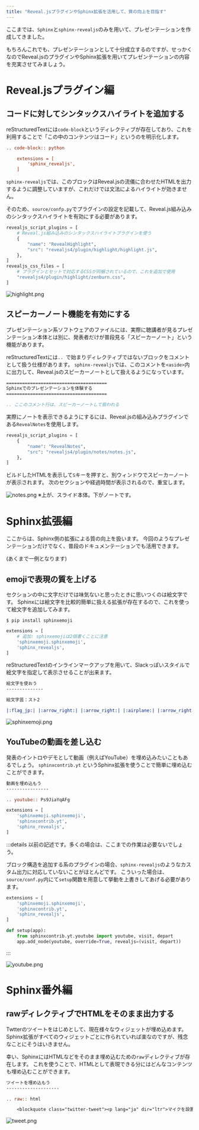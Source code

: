 ```yaml
---
title: "Reveal.jsプラグインやSphinx拡張を活用して、質の向上を目指す"
---
```


ここまでは、`Sphinx`と`sphinx-revealjs`のみを用いて、プレゼンテーションを作成してきました。

もちろんこれでも、プレゼンテーションとして十分成立するのですが、せっかくなのでReveal.jsのプラグインやSphinx拡張を用いてプレゼンテーションの内容を充実させてみましょう。

# Reveal.jsプラグイン編

## コードに対してシンタックスハイライトを追加する

reStructuredTextには`code-block`というディレクティブが存在しており、これを利用することで「この中のコンテンツはコード」というのを明示化します。

```rest
.. code-block:: python

    extensions = [
        'sphinx_revealjs',
    ]
```

`sphinx-revealjs`では、このブロックはReveal.jsの流儀に合わせたHTMLを出力するように調整していますが、これだけでは文法によるハイライトが効きません。

そのため、`source/confp.py`でプラグインの設定を記載して、Reveal.js組み込みのシンタックスハイライトを有効にする必要があります。

```python:source/conf.py
revealjs_script_plugins = [
    # Reveal.js組み込みのシンタックスハイライトプラグインを使う
    {
        "name": "RevealHighlight",
        "src": "revealjs4/plugin/highlight/highlight.js",
    },
]
revealjs_css_files = [
    # プラグインとセットで対応するCSSが同梱されているので、これを追加で使用
    "revealjs4/plugin/highlight/zenburn.css",
]
```

![highlight.png](https://storage.googleapis.com/zenn-user-upload/01va7yh8wtmy82cq7l1sp5pzajf6)

## スピーカーノート機能を有効にする

プレゼンテーション系ソフトウェアのファイルには、実際に聴講者が見るプレゼンテーション本体とは別に、発表者だけが普段見る「スピーカーノート」という機能があります。

reStructuredTextには`.. `で始まりディレクティブではないブロックをコメントとして扱う仕様があります。
`sphinx-revealjs`では、このコメントを`<aside>`内に出力して、Reveal.jsのスピーカーノートとして扱えるようになっています。

```rest:source/index.rst
======================================
Sphinxでのプレゼンテーションを体験する
======================================

.. ここのコメント行は、スピーカーノートして扱われる
```

実際にノートを表示できるようにするには、Reveal.jsの組み込みプラグインである`RevealNotes`を使用します。

```python:source/conf.py
revealjs_script_plugins = [
    {
        "name": "RevealNotes",
        "src": "revealjs4/plugin/notes/notes.js",
    },
]
```

ビルドしたHTMLを表示して`S`キーを押すと、別ウィンドウでスピーカーノートが表示されます。
次のセクションや経過時間が表示されるので、重宝します。

![notes.png](https://storage.googleapis.com/zenn-user-upload/kncuz9xdak6190eeqnr92hzcarh6)
※上が、スライド本体。下がノートです。

# Sphinx拡張編

ここからは、Sphinx側の拡張による質の向上を扱います。
今回のようなプレゼンテーションだけでなく、普段のドキュメンテーションでも活用できます。

(あくまで一例となります)

## emojiで表現の質を上げる

セクションの中に文字だけでは味気ないと思ったときに思いつくのは絵文字です。
Sphinxには絵文字を比較的簡単に扱える拡張が存在するので、これを使って絵文字を追加してみます。

```shell-session
$ pip install sphinxemoji
```

```python:source/conf.py
extensions = [
    # 追加: sphinxemojiは2個書くことに注意
    'sphinxemoji.sphinxemoji',
    'sphinx_revealjs',
]
```

reStructuredTextのインラインマークアップを用いて、Slackっぽいスタイルで絵文字を指定して表示させることが出来ます。

```rest:source/index.rst
絵文字を使おう
--------------

絵文字芸：スト2

|:flag_jp:| |:arrow_right:| |:arrow_right:| |:airplane:| |:arrow_right:| |:arrow_right:| |:flag_th:|
```

![sphinxemoji.png](https://storage.googleapis.com/zenn-user-upload/vsz06h9jn6doxhwm9jm0g3k6t6g9)

## YouTubeの動画を差し込む

発表のイントロやデモとして動画（例えばYouTube）を埋め込みたいこともあるでしょう。
`sphinxcontrib.yt` というSphinx拡張を使うことで簡単に埋め込むことができます。

```rest:source/index.rst
動画を埋め込もう
----------------

.. youtube:: Ps9JiaYqAFg
```

```python:source/conf.py
extensions = [
    'sphinxemoji.sphinxemoji',
    'sphinxcontrib.yt',
    'sphinx_revealjs',
]
```

:::details 以前の記述です。多くの場合は、ここまでの作業は必要ないでしょう。

ブロック構造を追加する系のプラグインの場合、`sphinx-revealjs`のようなカスタム出力に対応していないことがほとんどです。
こういった場合は、`source/conf.py`内にて`setup`関数を用意して挙動を上書きしてあげる必要があります。

```python:source/conf.py
extensions = [
    'sphinxemoji.sphinxemoji',
    'sphinxcontrib.yt',
    'sphinx_revealjs',
]

def setup(app):
    from sphinxcontrib.yt.youtube import youtube, visit, depart
    app.add_node(youtube, override=True, revealjs=(visit, depart))
```

:::

![youtube.png](https://storage.googleapis.com/zenn-user-upload/rwqo6tvwo5tjacejg6tnpyg8xmc2)

# Sphinx番外編

## rawディレクティブでHTMLをそのまま出力する

Twtterのツイートをはじめとして、現在様々なウィジェットが埋め込めます。
Sphinx拡張がすべてのウィジェットごとに作られていれば楽なのですが、残念なことにそうはいきません。

幸い、SphinxにはHTMLなどをそのまま埋め込むための`raw`ディレクティブが存在します。
これを使うことで、HTMLとして表現できる分にはどんなコンテンツも埋め込むことができます。

```rest:source/index.rst
ツイートを埋め込もう
--------------------

.. raw:: html

    <blockquote class="twitter-tweet"><p lang="ja" dir="ltr">マイクを設置した状態でdiscordのGo Liveを試してみてるんだけど、Enterだけ音を拾いがちな傾向があるらしく、なんだかんだで自分も「カタカタカタ..ッッターン！」ってやってるらしい</p>&mdash; kAZUYA tAKEI (@attakei) <a href="https://twitter.com/attakei/status/1358266239131348993?ref_src=twsrc%5Etfw">February 7, 2021</a></blockquote> <script async src="https://platform.twitter.com/widgets.js" charset="utf-8"></script>
```

![tweet.png](https://storage.googleapis.com/zenn-user-upload/wcfpu3seg1awejlwn98e3yf76eoy)

